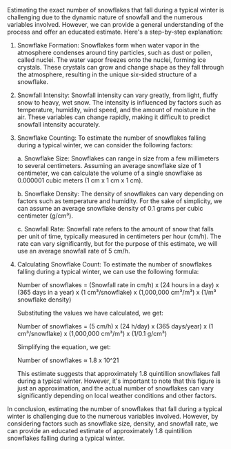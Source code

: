 Estimating the exact number of snowflakes that fall during a typical winter is challenging due to the dynamic nature of snowfall and the numerous variables involved. However, we can provide a general understanding of the process and offer an educated estimate. Here's a step-by-step explanation:

1. Snowflake Formation: Snowflakes form when water vapor in the atmosphere condenses around tiny particles, such as dust or pollen, called nuclei. The water vapor freezes onto the nuclei, forming ice crystals. These crystals can grow and change shape as they fall through the atmosphere, resulting in the unique six-sided structure of a snowflake.

2. Snowfall Intensity: Snowfall intensity can vary greatly, from light, fluffy snow to heavy, wet snow. The intensity is influenced by factors such as temperature, humidity, wind speed, and the amount of moisture in the air. These variables can change rapidly, making it difficult to predict snowfall intensity accurately.

3. Snowflake Counting: To estimate the number of snowflakes falling during a typical winter, we can consider the following factors:

   a. Snowflake Size: Snowflakes can range in size from a few millimeters to several centimeters. Assuming an average snowflake size of 1 centimeter, we can calculate the volume of a single snowflake as 0.000001 cubic meters (1 cm x 1 cm x 1 cm).

   b. Snowflake Density: The density of snowflakes can vary depending on factors such as temperature and humidity. For the sake of simplicity, we can assume an average snowflake density of 0.1 grams per cubic centimeter (g/cm³).

   c. Snowfall Rate: Snowfall rate refers to the amount of snow that falls per unit of time, typically measured in centimeters per hour (cm/h). The rate can vary significantly, but for the purpose of this estimate, we will use an average snowfall rate of 5 cm/h.

4. Calculating Snowflake Count: To estimate the number of snowflakes falling during a typical winter, we can use the following formula:

   Number of snowflakes = (Snowfall rate in cm/h) x (24 hours in a day) x (365 days in a year) x (1 cm³/snowflake) x (1,000,000 cm³/m³) x (1/m³ snowflake density)

   Substituting the values we have calculated, we get:

   Number of snowflakes = (5 cm/h) x (24 h/day) x (365 days/year) x (1 cm³/snowflake) x (1,000,000 cm³/m³) x (1/0.1 g/cm³)

   Simplifying the equation, we get:

   Number of snowflakes ≈ 1.8 x 10^21

   This estimate suggests that approximately 1.8 quintillion snowflakes fall during a typical winter. However, it's important to note that this figure is just an approximation, and the actual number of snowflakes can vary significantly depending on local weather conditions and other factors.

In conclusion, estimating the number of snowflakes that fall during a typical winter is challenging due to the numerous variables involved. However, by considering factors such as snowflake size, density, and snowfall rate, we can provide an educated estimate of approximately 1.8 quintillion snowflakes falling during a typical winter.